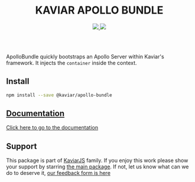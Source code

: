 <h1 align="center">KAVIAR APOLLO BUNDLE</h1>

<p align="center">
  <a href="https://travis-ci.org/kaviarjs/apollo-bundle">
    <img src="https://api.travis-ci.org/kaviarjs/apollo-bundle.svg?branch=master" />
  </a>
  <a href="https://coveralls.io/github/kaviarjs/apollo-bundle?branch=master">
    <img src="https://coveralls.io/repos/github/kaviarjs/apollo-bundle/badge.svg?branch=master" />
  </a>
</p>

<br />
<br />

ApolloBundle quickly bootstraps an Apollo Server within Kaviar's framework. It injects the `container` inside the context.

## Install

```bash
npm install --save @kaviar/apollo-bundle
```

## [Documentation](./DOCUMENTATION.md)

[Click here to go to the documentation](./DOCUMENTATION.md)

## Support

This package is part of [KaviarJS](https://www.kaviarjs.com) family. If you enjoy this work please show your support by starring [the main package](https://github.com/kaviarjs/kaviar). If not, let us know what can we do to deserve it, [our feedback form is here](https://forms.gle/DTMg5Urgqey9QqLFA)
